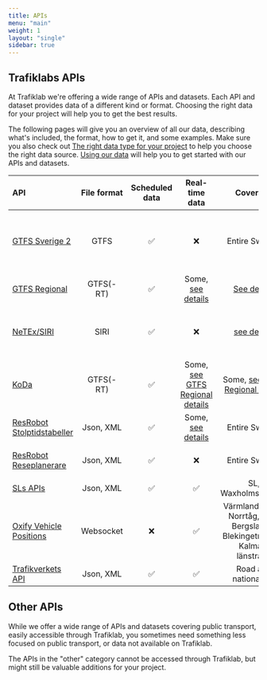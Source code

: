 ```yaml
---
title: APIs
menu: "main"
weight: 1
layout: "single"
sidebar: true
---
```


## Trafiklabs APIs

At Trafiklab we're offering a wide range of APIs and datasets. Each API and dataset provides data of a different kind or
format. Choosing the right data for your project will help you to get the best results.

The following pages will give you an overview of all our data, describing what's included, the format, how to get it,
and some examples. Make sure you also check
out [The right data type for your project](../docs/using-trafiklab-data/the-right-data-type-for-your-project/) to help you
choose the right data source. [Using our data](../docs/using-trafiklab-data/) will help you to get started with our APIs
and datasets.

| API                                                                          | File format | Scheduled data | Real-time data | Coverage | What is it |
|:-----------------------------------------------------------------------------| :---: | :---: | :---: | :---: | :--- |
| [GTFS Sverige 2](/api/trafiklab-apis/gtfs-sverige-2/)                        | GTFS | ✅ | ❌ | Entire Sweden | Dataset with all public transport, static and historical |
| [GTFS Regional](/api/trafiklab-apis/gtfs-regional/)                          | GTFS(-RT) | ✅ | Some, [see details](/api/trafiklab-apis/gtfs-regional/#which-operators-are-covered-by-this-dataset) | [See details](/api/trafiklab-apis/gtfs-regional/#which-operators-are-covered-by-this-dataset) | Public Transport Datasets |
| [NeTEx/SIRI](/api/trafiklab-apis/siri/)                                            | SIRI | ✅ | ❌ | [see details](https://www.trafiklab.se/api/trafiklab-apis/netex-regional/) | Service Interface for Real Time Information |
| [KoDa](/api/trafiklab-apis/koda/)                                            | GTFS(-RT) | ✅ | Some, [see GTFS Regional details](/api/trafiklab-apis/gtfs-regional/#which-operators-are-covered-by-this-dataset) | Some, [see GTFS Regional details](/api/trafiklab-apis/gtfs-regional/#which-operators-are-covered-by-this-dataset) | High quality historical data |
| [ResRobot Stolptidstabeller](/api/trafiklab-apis/resrobot-v21/timetables.md) | Json, XML | ✅ | Some, [see details](/api/trafiklab-apis/resrobot-v21/timetables.md) | Entire Sweden | Departure & Arrival board API |
| [ResRobot Reseplanerare](/api/trafiklab-apis/resrobot-v21/route-planner.md)  | Json, XML | ✅ | ❌ | Entire Sweden | Travel planner API |
| [SLs APIs ](/api/trafiklab-apis/sl/)                                         | Json, XML | ✅ | ✅ | SL, Waxholmsbolaget | API collection |
| [Oxify Vehicle Positions](/api/trafiklab-apis/oxyfi.md)                      | Websocket | ❌ | ✅ | Värmlandstrafik, Norrtåg, Tåg i Bergslagen, Blekingetrafiken, Kalmars länstrafik | Realtime train position API |
| [Trafikverkets API](/api/trafiklab-apis/trafikverket.md)                     | Json, XML | ✅ | ✅ | Road and national rail | Road and rail API |

## Other APIs

While we offer a wide range of APIs and datasets covering public transport, easily accessible through Trafiklab, you
sometimes need something less focused on public transport, or data not available on Trafiklab.

The APIs in the "other" category cannot be accessed through Trafiklab, but might still be valuable additions for your 
project.
